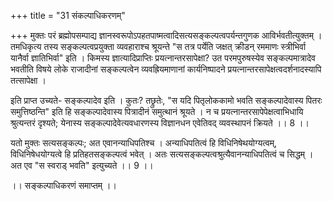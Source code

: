 +++
title = "31 संकल्पाधिकरणम्"

+++
मुक्तः परं ब्रह्मोपसम्पाद्य ज्ञानस्वरूपोऽपहतपाष्मत्वादिसत्यसङ्कल्पत्वपर्यन्तगुणक आविर्भवतीत्युक्तम् । तमधिकृत्य तस्य सङ्कल्पत्वप्रयुक्ता व्यवहाराश्च श्रूयन्ते "स तत्र पर्येति जक्षत् क्रीडन् रममाणः स्त्रीभिर्वा यानैर्वा ज्ञातिभिर्वा" इति । किमस्य ज्ञात्यादिप्राप्तिः प्रयत्नान्तरसापेक्षा? उत परमपुरुषस्येव सङ्कल्पमात्रादेव भवतीति विषये लोके राजादीनां सङ्कल्पत्वेन व्यवह्रियमाणानां कार्यनिष्पादने प्रयत्नान्तरसापेक्षत्वदर्शनादस्यापि तत्सापेक्षा ।

इति प्राप्त उच्यते- सङ्कल्पादेव इति । कुतः? तछ्रुतेः, "स यदि पितृलोककामो भवति सङ्कल्पादेवास्य पितरः समुत्तिष्ठन्ति" इति हि सङ्कल्पादेवास्य पित्रादीनं समुत्थानं श्रूयते । न च प्रयत्नान्तरसापेपेक्षत्वाभिधायि श्रुत्यन्तरं दृश्यते; येनास्य सङ्कल्पादेवेत्यवधारणस्य विज्ञानधन एवेतिवद् व्यवस्थापनं क्रियते ।। 8 ।।

यतो मुक्तः सत्यसङ्कल्पः; अत एवानन्याधिपतिश्च । अन्याधिपतित्वं हि विधिनिषेथयोग्यत्वम्, विधिनिषेधयोग्यत्वे हि प्रतिहतसङ्कल्पत्वं भवेत् । अतः सत्यसङ्कल्पत्वश्रुत्यैवानन्याधिपतित्वं च सिद्धम् । अत एव "स स्वराड् भवति" इत्युच्यते ।। 9 ।।

।। सङ्कल्पाधिकरणं समाप्तम् ।।